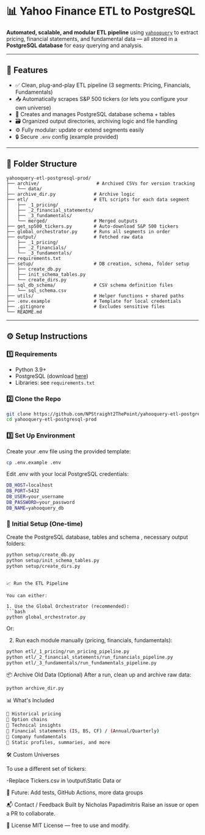 # 📊 Yahoo Finance ETL to PostgreSQL

**Automated, scalable, and modular ETL pipeline** using [`yahooquery`](https://github.com/dpguthrie/yahooquery) to extract pricing, financial statements, and fundamental data — all stored in a **PostgreSQL database** for easy querying and analysis.

---

## 🚀 Features

- ✅ Clean, plug-and-play ETL pipeline (3 segments: Pricing, Financials, Fundamentals)
- 📥 Automatically scrapes S&P 500 tickers (or lets you configure your own universe)
- 🧱 Creates and manages PostgreSQL database schema + tables
- 🗃️ Organized output directories, archiving logic and file handling
- ⚙️ Fully modular: update or extend segments easily
- 🔒 Secure `.env` config (example provided)

---

## 📁 Folder Structure

```text
yahooquery-etl-postgresql-prod/
├── archive/                     # Archived CSVs for version tracking
│   └── data/
├── archive_dir.py              # Archive logic
├── etl/                        # ETL scripts for each data segment
│   ├── _1_pricing/
│   ├── _2_financial_statements/
│   ├── _3_fundamentals/
│   └── merged/                 # Merged outputs
├── get_sp500_tickers.py        # Auto-download S&P 500 tickers
├── global_orchestrator.py      # Runs all segments in order
├── output/                     # Fetched raw data
│   ├── _1_pricing/
│   ├── _2_financials/
│   └── _3_fundamentals/
├── requirements.txt
├── setup/                      # DB creation, schema, folder setup
│   ├── create_db.py
│   ├── init_schema_tables.py
│   └── create_dirs.py
├── sql_db_schema/              # CSV schema definition files
│   └── sql_schema.csv
├── utils/                      # Helper functions + shared paths
├── .env.example                # Template for local credentials
├── .gitignore                  # Excludes sensitive files
└── README.md
```

---

## ⚙️ Setup Instructions

### 1️⃣ Requirements

- Python 3.9+
- PostgreSQL (download [here](https://www.postgresql.org/download/))
- Libraries: see `requirements.txt`

### 2️⃣ Clone the Repo

```bash
git clone https://github.com/NPStraight2ThePoint/yahooquery-etl-postgresql-prod.git
cd yahooquery-etl-postgresql-prod
```

### 3️⃣ Set Up Environment

Create your .env file using the provided template:
```bash
cp .env.example .env
```
Edit .env with your local PostgreSQL credentials:
```bash
DB_HOST=localhost
DB_PORT=5432
DB_USER=your_username
DB_PASSWORD=your_password
DB_NAME=yahooquery_db
```

### 🧱 Initial Setup (One-time)

Create the PostgreSQL database, tables and schema , necessary output folders:

```bash
python setup/create_db.py
python setup/init_schema_tables.py
python setup/create_dirs.py
```

```

📈 Run the ETL Pipeline

You can either:

1. Use the Global Orchestrator (recommended):
```bash
python global_orchestrator.py
```

Or:

2. Run each module manually (pricing, financials, fundamentals):

```bash
python etl/_1_pricing/run_pricing_pipeline.py
python etl/_2_financial_statements/run_financials_pipeline.py
python etl/_3_fundamentals/run_fundamentals_pipeline.py
```

📦 Archive Old Data (Optional)
After a run, clean up and archive raw data:

```bash
python archive_dir.py
```

📊 What's Included
```bash
📁 Historical pricing
📁 Option chains
📁 Technical insights
📁 Financial statements (IS, BS, CF) / (Annual/Quarterly)
📁 Company fundamentals
📁 Static profiles, summaries, and more
```
🛠️ Custom Universes

To use a different set of tickers:

-Replace Tickers.csv in \output\Static Data or

📌 Future: Add tests, GitHub Actions, more data groups

📬 Contact / Feedback
Built by Nicholas Papadimitris
Raise an issue or open a PR to collaborate.

📄 License
MIT License — free to use and modify.




